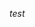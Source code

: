 *test*
<template>
  <div class="bs-docs-section">
    <h1 class="page-header">
      Alerts
    </h1>
    <p class="lead">
Provide contextual feedback messages for typical user actions with the handful of available and flexible alert messages.
    </p>
    <h2>
      基本用法
    </h2>
    <div class="bs-example">
      <alert type="success">
        成功提示文案
      </alert>
      <alert type="info">
        消息提示文案
      </alert>
      <alert type="warning">
        警告提示文案
      </alert>
      <alert type="danger">
        错误提示文案
      </alert>
    </div>
    <pre>
    </pre>
    <h2>
      关闭按钮
    </h2>
    <div class="bs-example">
      <alert type="danger" :closable="true">
        可以关闭的提示(默认显示关闭按钮)
      </alert>
      <alert type="info" :closable="false">
        不可关闭的提示
      </alert>
    </div>
    <h2>关闭事件</h2>
    <div class="bs-example">
      <alert type="danger" @on-close="close">
        关闭事件
      </alert>
    </div>
    <h2>Attributes</h2>
    <table class="table">
      <thead>
        <tr>
          <th>参数</th>
          <th>说明</th>
          <th>类型</th>
          <th>可选值</th>
          <th>默认值</th>
        </tr>
      </thead>
      <tbody>
        <tr>
          <td>
            type
          </td>
          <td>
            主题
          </td>
          <td>
            string
          </td>
          <td>
            success | warning | info | error
          </td>
          <td>
            info
          </td>
        </tr>
        <tr>
          <td>
            closable
          </td>
          <td>
            是否可关闭
          </td>
          <td>
            boolean
          </td>
          <td>
            true | false
          </td>
          <td>
            true
          </td>
        </tr>
      </tbody>
    </table>
    <h2>Events</h2>
    <table class="table">
      <thead>
        <tr>
          <th>
            事件名称
          </th>
          <th>
            说明
          </th>
          <th>
            回调参数
          </th>
        </tr>
      </thead>
      <tbody>
        <tr>
          <td>
            on-close
          </td>
          <td>
            关闭 alert 时触发的事件
          </td>
          <td>
            -
          </td>
        </tr>
      </tbody>
    </table>
  </div>
</template>

<script>
  export default {
    methods: {
      close () {
        window.alert('close')
      }
    }
  }
</script>
